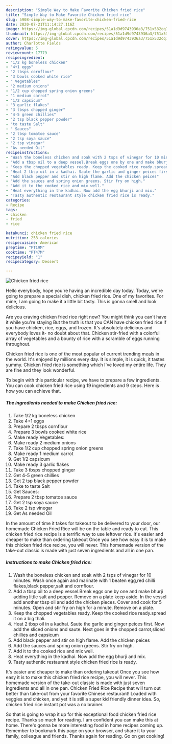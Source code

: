 ```yaml
---
description: "Simple Way to Make Favorite Chicken fried rice"
title: "Simple Way to Make Favorite Chicken fried rice"
slug: 5908-simple-way-to-make-favorite-chicken-fried-rice
date: 2020-07-21T11:14:27.116Z
image: https://img-global.cpcdn.com/recipes/51a1d9d9743936a3/751x532cq70/chicken-fried-rice-recipe-main-photo.jpg
thumbnail: https://img-global.cpcdn.com/recipes/51a1d9d9743936a3/751x532cq70/chicken-fried-rice-recipe-main-photo.jpg
cover: https://img-global.cpcdn.com/recipes/51a1d9d9743936a3/751x532cq70/chicken-fried-rice-recipe-main-photo.jpg
author: Charlotte Fields
ratingvalue: 5
reviewcount: 17779
recipeingredient:
- "1/2 kg boneless chicken"
- "4+1 eggs"
- "2 tbsps cornflour"
- "3 bowls cooked white rice"
- " Vegetables"
- "2 medium onions"
- "1/2 cup chopped spring onion greens"
- "1 medium carrot"
- "1/2 capsicum"
- "3 garlic flakes"
- "3 tbsps chopped ginger"
- "4-5 green chillies"
- "2 tsp black pepper powder"
- "to taste Salt"
- " Sauces"
- "2 tbsp tomatoe sauce"
- "2 tsp soya sauce"
- "2 tsp vinegar"
- "As needed Oil"
recipeinstructions:
- "Wash the boneless chicken and soak with 2 tsps of vinegar for 10 minutes. Wash once again and marinate with 1 beaten egg,red chilli flakes,black pepper,salt and cornflour."
- "Add a tbsp oil to a deep vessel.Break eggs one by one and make bhurji adding little salt and pepper. Remove on a plate keep aside. In the vessel add another tbsp oil and add the chicken pieces. Cover and cook for 5 minutes. Open and stir fry on high for a minute. Remove on a plate."
- "Keep the chopped vegetables ready. Keep the cooked rice ready.spread it on a big thali."
- "Heat 2 tbsp oil in a kadhai. Saute the garlic and ginger peices first. Now add the sliced onions and saute. Next goes in the chopped carrot,sliced chillies and capsicum"
- "Add black pepper and stir on high flame. Add the chicken peices"
- "Add the sauces and spring onion greens. Stir fry on high."
- "Add it to the cooked rice and mix well."
- "Heat everything in the kadhai. Now add the egg bhurji and mix."
- "Tasty authentic restaurant style chicken fried rice is ready."
categories:
- Recipe
tags:
- chicken
- fried
- rice

katakunci: chicken fried rice 
nutrition: 258 calories
recipecuisine: American
preptime: "PT19M"
cooktime: "PT47M"
recipeyield: "1"
recipecategory: Dessert

---
```



![Chicken fried rice](https://img-global.cpcdn.com/recipes/51a1d9d9743936a3/751x532cq70/chicken-fried-rice-recipe-main-photo.jpg)

Hello everybody, hope you're having an incredible day today. Today, we're going to prepare a special dish, chicken fried rice. One of my favorites. For mine, I am going to make it a little bit tasty. This is gonna smell and look delicious.

Are you craving chicken fried rice right now? You might think you can&#39;t have it while you&#39;re staying But the truth is that you CAN have chicken fried rice if you have chicken, rice, eggs, and frozen. It&#39;s absolutely delicious and everybody loves it- no doubt about that. Chicken stir-fried with a colorful array of vegetables and a bounty of rice with a scramble of eggs running throughout.

Chicken fried rice is one of the most popular of current trending meals in the world. It's enjoyed by millions every day. It is simple, it is quick, it tastes yummy. Chicken fried rice is something which I've loved my entire life. They are fine and they look wonderful.


To begin with this particular recipe, we have to prepare a few ingredients. You can cook chicken fried rice using 19 ingredients and 9 steps. Here is how you can achieve that.

<!--inarticleads1-->

##### The ingredients needed to make Chicken fried rice:

1. Take 1/2 kg boneless chicken
1. Take 4+1 eggs
1. Prepare 2 tbsps cornflour
1. Prepare 3 bowls cooked white rice
1. Make ready  Vegetables:
1. Make ready 2 medium onions
1. Take 1/2 cup chopped spring onion greens
1. Make ready 1 medium carrot
1. Get 1/2 capsicum
1. Make ready 3 garlic flakes
1. Take 3 tbsps chopped ginger
1. Get 4-5 green chillies
1. Get 2 tsp black pepper powder
1. Take to taste Salt
1. Get  Sauces:
1. Prepare 2 tbsp tomatoe sauce
1. Get 2 tsp soya sauce
1. Take 2 tsp vinegar
1. Get As needed Oil


In the amount of time it takes for takeout to be delivered to your door, our homemade Chicken Fried Rice will be on the table and ready to eat. This chicken fried rice recipe is a terrific way to use leftover rice. It&#39;s easier and cheaper to make than ordering takeout Once you see how easy it is to make this chicken fried rice recipe, you will never. This homemade version of the take-out classic is made with just seven ingredients and all in one pan. 

<!--inarticleads2-->

##### Instructions to make Chicken fried rice:

1. Wash the boneless chicken and soak with 2 tsps of vinegar for 10 minutes. Wash once again and marinate with 1 beaten egg,red chilli flakes,black pepper,salt and cornflour.
1. Add a tbsp oil to a deep vessel.Break eggs one by one and make bhurji adding little salt and pepper. Remove on a plate keep aside. In the vessel add another tbsp oil and add the chicken pieces. Cover and cook for 5 minutes. Open and stir fry on high for a minute. Remove on a plate.
1. Keep the chopped vegetables ready. Keep the cooked rice ready.spread it on a big thali.
1. Heat 2 tbsp oil in a kadhai. Saute the garlic and ginger peices first. Now add the sliced onions and saute. Next goes in the chopped carrot,sliced chillies and capsicum
1. Add black pepper and stir on high flame. Add the chicken peices
1. Add the sauces and spring onion greens. Stir fry on high.
1. Add it to the cooked rice and mix well.
1. Heat everything in the kadhai. Now add the egg bhurji and mix.
1. Tasty authentic restaurant style chicken fried rice is ready.


It&#39;s easier and cheaper to make than ordering takeout Once you see how easy it is to make this chicken fried rice recipe, you will never. This homemade version of the take-out classic is made with just seven ingredients and all in one pan. Chicken Fried Rice Recipe that will turn out better than take-out from your favorite Chinese restaurant! Loaded with veggies and chicken, and yet it is still a super kid friendly dinner idea. So, chicken fried rice instant pot was a no brainer. 

So that is going to wrap it up for this exceptional food chicken fried rice recipe. Thanks so much for reading. I am confident you can make this at home. There's gonna be more interesting food in home recipes coming up. Remember to bookmark this page on your browser, and share it to your family, colleague and friends. Thanks again for reading. Go on get cooking!

